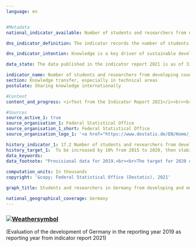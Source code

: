 ```yaml
---
language: en    


#Metadata    
national_indicator_available: Number of students and researchers from developing countries and LDC, per year<br><br>    

dns_indicator_definition: The indicator records the number of students and researchers from developing and newly industrialised countries each year or semester. The number of students and researchers from the least developed countries (LDCs) is shown separately.    

dns_indicator_intention: Knowledge is a key driver of sustainable development, not only at the national level but also on the global scale. Germany’s efforts to strengthen international knowledge-sharing are important in this context. For this reason, the aim of the German Government is to increase the total number of students and researchers from developing and emerging countries by 10% from 2015 to 2020 and to keep the number stable at that level thereafter.    

data_state: The data published in the indicator report 2021 is as of 31.12.2020. The data shown on the DNS-Online-Platform is updated regularly, so that more current data may be available online than published in the indicator report 2021.    

indicator_name: Number of students and researchers from developing countries and LDC, per year<br><br>    
section: Knowledge transfer, especially in technical areas    
postulate: Sharing knowledge internationally    

#Content    
content_and_progress: <i>Text from the Indicator Report 2021</i><br><br>The data for the indicator are official student statistics and the statistics on university personnel collated by the Federal Statistical Office.<br><br>Data from the Federal Statistical Office both are complete counts based on the administrative data maintained by Germany’s institutions of higher education. The indicator includes all students enrolled in the winter semester starting in the relevant year. To obtain that statistic, all the higher-education institutions access the required data via their administration programs on the day set for the survey.<br><br>The number of researchers is recorded on the reporting date of 1 December. Researchers in this context are defined as full-time and part-time academic staff at German institutions of higher education (excluding undergraduate assistants). PhD candidates who are enrolled as students at an institution of higher education and simultaneously employed as academic staff can result in duplicate entries in the indicator.<br><br>The total number of all students and researchers from developing and emerging countries at German institutions of higher education in 2019 was 285,000. At 92.7%, students accounted for by far the larger share of the total indicator value.<br><br>In the 2019/20 winter semester, 264,555 students from developing and emerging countries were enrolled in German institutions of higher education. This corresponds to 9% of all enrolled students. The number of students from developing and emerging countries has increased steadily from the 134,462 recorded in 2005. The only decline recorded was in 2007. The figure for the 2019/20 winter semester represented a 6.6% increase on the approximately 250,000 students recorded in the 2018/19 winter semester. In winter semester 2019/20, a total of 13,067 students came from LDCs – 13.4% more than the previous year.<br><br>Of the students from developing and emerging countries, 44,490 came from China, 38,902 from Turkey and 25,149 from India. In total, 42.0% of them were female. Whereas the European developing and emerging countries send roughly equal numbers of women and men to study in Germany (54.0%), less than a quarter of students from Oceania are women (23.5%). The proportion of women among students from LDCs was slightly more than a quarter (27.1%).<br><br>In 2019, around 21,000 researchers from developing and emerging countries were members of academic staff at German institutions of higher education. They accounted for 5.1% of all academic staff at German institutions of higher education. The proportion of people from developing and emerging countries was thus markedly smaller among researchers than among students. Their numbers increased by 9.3% compared to the previous year and have more than tripled since 2005. A total of 681 researchers came from LDCs in 2019 (0.2% of all academic staff). The equivalent figure for the previous year was 687, so there was a slight reduction.<br><br>The target of raising the number of students and researchers from developing and emerging countries by 10% compared to the 215,000 recorded for 2015 was already achieved in 2017.    

#Sources    
source_active_1: true
source_organisation_1: Federal Statistical Office
source_organisation_1_short: Federal Statistical Office
source_organisation_logo_1: '<a href="https://www.destatis.de/EN/Home/_node.html"><img src="https://g205sdgs.github.io/sdg-indicators/public/LogosEn/destatis.png" alt=" Federal Statistical Office" title="Click here to visit the homepage of the organization" style="border: transparent"/></a>'    

history_indicator_1: 17.2 Number of students and researchers from developing countries and LDCs per year                    
history_target_1:  To be increased by 10% from 2015 to 2020, then stabilised    
data_keywords:    
data_footnote: "Provisional data for 2019.<br><br>The target for 2020 corresponds to a 10% increase in the number of students and researchers compared to 2015.<br><br>LDCs: least developed countries."    
    
computation_units: In thousands    
copyright: '&copy; Federal Statistical Office (Destatis), 2021'    

graph_title: Students and researchers in Germany from developing and emerging countries    

national_geographical_coverage: Germany    
---    
```

<div>
  <div class="my-header">
    <h3>
      <a href="https://sustainabledevelopment-deutschland.github.io/en/status/"><img src="https://g205sdgs.github.io/sdg-indicators/public/Wettersymbole/Sonne.png" title="If the trend continues, the target value will be met or the difference between the target value and the current value will be less than 5&nbsp;%" alt="Weathersymbol" />
      </a>
    </h3>
  </div>
  <div class="my-header-note">
    <span> (Evaluation of the development of Germany in the reporting year 2019 as reporting year from indicator report 2021)</span>
  </div>
</div>